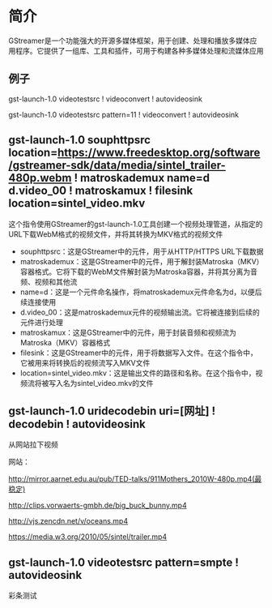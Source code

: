 # 简介
GStreamer是一个功能强大的开源多媒体框架，用于创建、处理和播放多媒体应用程序。它提供了一组库、工具和插件，可用于构建各种多媒体处理和流媒体应用

例子
----
gst-launch-1.0 videotestsrc ! videoconvert ! autovideosink

gst-launch-1.0 videotestsrc pattern=11 ! videoconvert ! autovideosink

gst-launch-1.0 souphttpsrc location=https://www.freedesktop.org/software/gstreamer-sdk/data/media/sintel_trailer-480p.webm ! matroskademux name=d d.video_00 ! matroskamux ! filesink location=sintel_video.mkv
-------------------------------------------------------------------------
这个指令使用GStreamer的gst-launch-1.0工具创建一个视频处理管道，从指定的URL下载WebM格式的视频文件，并将其转换为MKV格式的视频文件

* souphttpsrc：这是GStreamer中的元件，用于从HTTP/HTTPS URL下载数据
* matroskademux：这是GStreamer中的元件，用于解封装Matroska（MKV）容器格式。它将下载的WebM文件解封装为Matroska容器，并将其分离为音频、视频和其他流
* name=d：这是一个元件命名操作，将matroskademux元件命名为d，以便后续连接使用
* d.video_00：这是matroskademux元件的视频输出流。它将被连接到后续的元件进行处理
* matroskamux：这是GStreamer中的元件，用于封装音频和视频流为Matroska（MKV）容器格式
* filesink：这是GStreamer中的元件，用于将数据写入文件。在这个指令中，它被用来将转换后的视频流写入MKV文件
* location=sintel_video.mkv：这是输出文件的路径和名称。在这个指令中，视频流将被写入名为sintel_video.mkv的文件



gst-launch-1.0 uridecodebin uri=[网址] ! decodebin ! autovideosink
------------------------------------------------------------------
从网站拉下视频

网站：

http://mirror.aarnet.edu.au/pub/TED-talks/911Mothers_2010W-480p.mp4(最稳定)

http://clips.vorwaerts-gmbh.de/big_buck_bunny.mp4

http://vjs.zencdn.net/v/oceans.mp4

https://media.w3.org/2010/05/sintel/trailer.mp4

gst-launch-1.0 videotestsrc pattern=smpte ! autovideosink
-----------------------------------------
彩条测试

